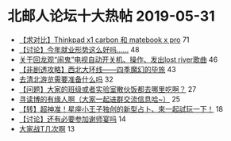 # 北邮人论坛十大热帖 2019-05-31

- [【求对比】Thinkpad x1 carbon 和 matebook x pro](https://bbs.byr.cn/article/Notebook/179187) 71
- [【讨论】今年就业形势这么好吗……](https://bbs.byr.cn/article/Job/2034678) 48
- [关于回龙观“闹鬼”电视自动开关机、操作、发出lost river歌曲](https://bbs.byr.cn/article/Security/44181) 46
- [【非剧透攻略】西北大环线——四季魔幻的毕旅](https://bbs.byr.cn/article/Travel/142365) 43
- [去清北游览需要准备什么吗](https://bbs.byr.cn/article/Talking/6124901) 32
- [【问题】大家的班级或者实验室散伙饭都去哪里吃啊？](https://bbs.byr.cn/article/Food/502493) 27
- [寻读博的有缘人啊（大家一起进群交流信息哈~）](https://bbs.byr.cn/article/Friends/1926652) 25
- [【转】超神准！星座小王子独创的新型占卜、來一起試玩一下！](https://bbs.byr.cn/article/Constellations/326533) 18
- [【讨论】还有必要参加谢师宴吗](https://bbs.byr.cn/article/AimGraduate/1167074) 14
- [大家战T几次啊](https://bbs.byr.cn/article/GoAbroad/364048) 13


